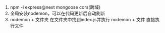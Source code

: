1. npm -i express@next mongoose cors(跨域)
2. 全局安装nodemon，可以在代码更新后自动刷新
3. nodemon + 文件夹
    在文件夹中找到index.js并执行
   nodemon + 文件
    直接执行文件